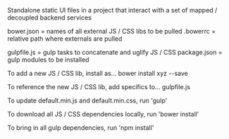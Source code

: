 Standalone static UI files in a project that interact with a set of mapped / decoupled backend services

bower.json = names of all external JS / CSS libs to be pulled
.bowerrc = relative path where externals are pulled

gulpfile.js = gulp tasks to concatenate and uglify JS / CSS
package.json = gulp modules to be installed

To add a new JS / CSS lib, install as...
bower install xyz --save

To reference the new JS / CSS lib, add specifics to...
gulpfile.js

To update default.min.js and default.min.css, run 'gulp'

To download all JS / CSS dependencies locally, run 'bower install'

To bring in all gulp dependencies, run 'npm install'